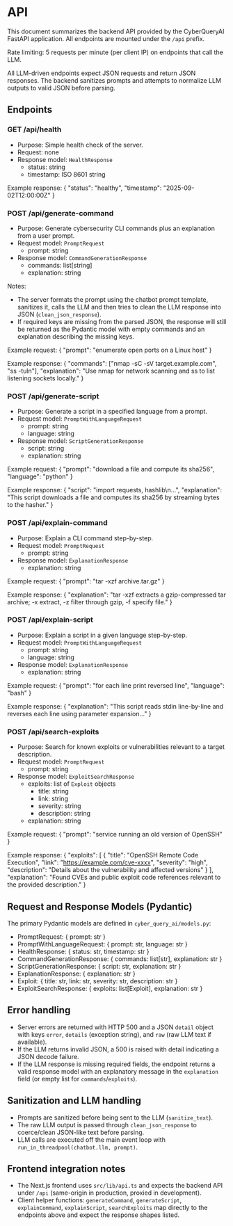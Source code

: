 # API

This document summarizes the backend API provided by the CyberQueryAI FastAPI application. All endpoints are mounted under the `/api` prefix.

Rate limiting: 5 requests per minute (per client IP) on endpoints that call the LLM.

All LLM-driven endpoints expect JSON requests and return JSON responses. The backend sanitizes prompts and attempts to normalize LLM outputs to valid JSON before parsing.

## Endpoints

### GET /api/health

- Purpose: Simple health check of the server.
- Request: none
- Response model: `HealthResponse`
    - status: string
    - timestamp: ISO 8601 string

Example response:
{
    "status": "healthy",
    "timestamp": "2025-09-02T12:00:00Z"
}

### POST /api/generate-command

- Purpose: Generate cybersecurity CLI commands plus an explanation from a user prompt.
- Request model: `PromptRequest`
    - prompt: string
- Response model: `CommandGenerationResponse`
    - commands: list[string]
    - explanation: string

Notes:
- The server formats the prompt using the chatbot prompt template, sanitizes it, calls the LLM and then tries to clean the LLM response into JSON (`clean_json_response`).
- If required keys are missing from the parsed JSON, the response will still be returned as the Pydantic model with empty commands and an explanation describing the missing keys.

Example request:
{
    "prompt": "enumerate open ports on a Linux host"
}

Example response:
{
    "commands": ["nmap -sC -sV target.example.com", "ss -tuln"],
    "explanation": "Use nmap for network scanning and ss to list listening sockets locally."
}

### POST /api/generate-script

- Purpose: Generate a script in a specified language from a prompt.
- Request model: `PromptWithLanguageRequest`
    - prompt: string
    - language: string
- Response model: `ScriptGenerationResponse`
    - script: string
    - explanation: string

Example request:
{
    "prompt": "download a file and compute its sha256",
    "language": "python"
}

Example response:
{
    "script": "import requests, hashlib\n...",
    "explanation": "This script downloads a file and computes its sha256 by streaming bytes to the hasher."
}

### POST /api/explain-command

- Purpose: Explain a CLI command step-by-step.
- Request model: `PromptRequest`
    - prompt: string
- Response model: `ExplanationResponse`
    - explanation: string

Example request:
{
    "prompt": "tar -xzf archive.tar.gz"
}

Example response:
{
    "explanation": "tar -xzf extracts a gzip-compressed tar archive; -x extract, -z filter through gzip, -f specify file."
}

### POST /api/explain-script

- Purpose: Explain a script in a given language step-by-step.
- Request model: `PromptWithLanguageRequest`
    - prompt: string
    - language: string
- Response model: `ExplanationResponse`
    - explanation: string

Example request:
{
    "prompt": "for each line print reversed line",
    "language": "bash"
}

Example response:
{
    "explanation": "This script reads stdin line-by-line and reverses each line using parameter expansion..."
}

### POST /api/search-exploits

- Purpose: Search for known exploits or vulnerabilities relevant to a target description.
- Request model: `PromptRequest`
    - prompt: string
- Response model: `ExploitSearchResponse`
    - exploits: list of `Exploit` objects
        - title: string
        - link: string
        - severity: string
        - description: string
    - explanation: string

Example request:
{
    "prompt": "service running an old version of OpenSSH"
}

Example response:
{
    "exploits": [
        {
            "title": "OpenSSH Remote Code Execution",
            "link": "https://example.com/cve-xxxx",
            "severity": "high",
            "description": "Details about the vulnerability and affected versions"
        }
    ],
    "explanation": "Found CVEs and public exploit code references relevant to the provided description."
}

## Request and Response Models (Pydantic)

The primary Pydantic models are defined in `cyber_query_ai/models.py`:
- PromptRequest: { prompt: str }
- PromptWithLanguageRequest: { prompt: str, language: str }
- HealthResponse: { status: str, timestamp: str }
- CommandGenerationResponse: { commands: list[str], explanation: str }
- ScriptGenerationResponse: { script: str, explanation: str }
- ExplanationResponse: { explanation: str }
- Exploit: { title: str, link: str, severity: str, description: str }
- ExploitSearchResponse: { exploits: list[Exploit], explanation: str }

## Error handling

- Server errors are returned with HTTP 500 and a JSON `detail` object with keys `error`, `details` (exception string), and `raw` (raw LLM text if available).
- If the LLM returns invalid JSON, a 500 is raised with detail indicating a JSON decode failure.
- If the LLM response is missing required fields, the endpoint returns a valid response model with an explanatory message in the `explanation` field (or empty list for `commands`/`exploits`).

## Sanitization and LLM handling

- Prompts are sanitized before being sent to the LLM (`sanitize_text`).
- The raw LLM output is passed through `clean_json_response` to coerce/clean JSON-like text before parsing.
- LLM calls are executed off the main event loop with `run_in_threadpool(chatbot.llm, prompt)`.

## Frontend integration notes

- The Next.js frontend uses `src/lib/api.ts` and expects the backend API under `/api` (same-origin in production, proxied in development).
- Client helper functions: `generateCommand`, `generateScript`, `explainCommand`, `explainScript`, `searchExploits` map directly to the endpoints above and expect the response shapes listed.
